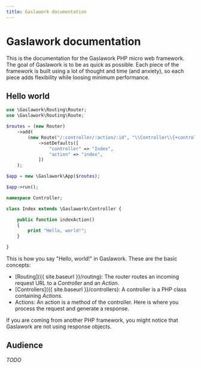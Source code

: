 ```yaml
---
title: Gaslawork documentation
---
```


# Gaslawork documentation

This is the documentation for the Gaslawork PHP micro web framework. The goal of Gaslawork is to be as quick as possible. Each piece of the framework is built using a lot of thought and time (and anxiety), so each piece adds flexibility while loosing minimum performance.

## Hello world

```php
use \Gaslawork\Routing\Router;
use \Gaslawork\Routing\Route;

$routes = (new Router)
    ->add(
        (new Route("/:controller/:action/:id", "\\Controller\\{+controller}"))
            ->setDefaults([
                "controller" => "Index",
                "action" => "index",
            ])
    );

$app = new \Gaslawork\App($routes);

$app->run();
```

```php
namespace Controller;

class Index extends \Gaslawork\Controller {

    public function indexAction()
    {
        print "Hello, world!";
    }

}
```

This is how you say "Hello, world!" in Gaslawork. These are the basic concepts:

* [Routing]({{ site.baseurl }}/routing): The router routes an incoming request URL to a _Controller_ and an _Action_.
* [Controllers]({{ site.baseurl }}/controllers): A controller is a PHP class containing _Actions_.
* Actions: An action is a method of the controller. Here is where you process the request and generate a response.

If you are coming from another PHP framework, you might notice that Gaslawork are not using response objects.

## Audience

_TODO_